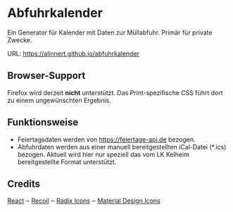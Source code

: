 # Abfuhrkalender

Ein Generator für Kalender mit Daten zur Müllabfuhr. Primär für private Zwecke.

URL: https://alinnert.github.io/abfuhrkalender

## Browser-Support

Firefox wird derzeit **nicht** unterstützt. Das Print-spezifische CSS führt dort zu einem ungewünschten Ergebnis.

## Funktionsweise

- Feiertagsdaten werden von https://feiertage-api.de bezogen.
- Abfuhrdaten werden aus einer manuell bereitgestellten iCal-Datei (*.ics) bezogen. Aktuell wird hier nur speziell das vom LK Kelheim bereitgestellte Format unterstützt.

## Credits

[React](https://reactjs.org/) ‒
[Recoil](https://recoiljs.org/) ‒
[Radix Icons](https://icons.modulz.app/) ‒
[Material Design Icons](https://materialdesignicons.com/)